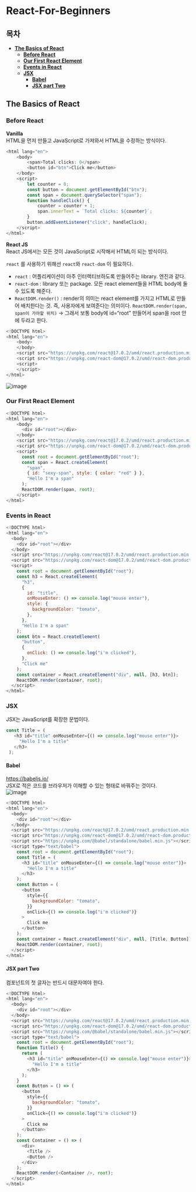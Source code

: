 # React-For-Beginners
## 목차
* **[The Basics of React](#the-basics-of-react)**
    * **[Before React](#before-react)**
    * **[Our First React Element](#Our-First-React-Element)**
    * **[Events in React](#events-in-react)**
    * **[JSX](#jsx)**
      * **[Babel](#Babel)**
      * **[JSX part Two](#jsx-part-two)**

## The Basics of React
### Before React
__Vanilla__    
HTML을 먼저 만들고 JavaScript로 가져와서 HTML을 수정하는 방식이다.
```javascript
<html lang="en">
    <body>
        <span>Total clicks: 0</span>
        <button id="btn">Click me</button>
    </body>
    <script>
        let counter = 0;
        const button = document.getElementById("btn");
        const span = document.querySelector("span");
        function handleClick() {
            counter = counter + 1;
            span.innerText = `Total clicks: ${counter}`;
        }
        button.addEventListener("click", handleClick);
    </script>
</html>
```
__React JS__   
React JS에서는 모든 것이 JavaScript로 시작해서 HTML이 되는 방식이다.

`react` 를 사용하기 위해선 `react`와 `react-dom` 이 필요하다.   
- `react` : 어플리케이션이 아주 인터랙티브하도록 만들어주는 library. 엔진과 같다.
- `react-dom` : library 또는 package. 모든 react element들을 HTML body에 둘 수 있도록 해준다. 
- `ReactDOM.render()` : render의 의미는 react element를 가지고 HTML로 만들어 배치한다는 것. 즉, 사용자에게 보여준다는 의미이다.
`ReactDOM.render(span, span이 가야할 위치)` -> 그래서 보통 body에 id=“root” 만들어서 span을 root 안에 두라고 한다.
```javascript
<!DOCTYPE html>
<html lang="en">
    <body>
    </body>
    <script src="https://unpkg.com/react@17.0.2/umd/react.production.min.js"></script>
    <script src="https://unpkg.com/react-dom@17.0.2/umd/react-dom.production.min.js"></script>
    <script>
    </script>
</html>
```
![image](https://user-images.githubusercontent.com/31242766/215322657-8304c212-8c89-476f-b00c-e2b87e42d546.png)

### Our First React Element
```javascript
<!DOCTYPE html>
<html lang="en">
    <body>
      <div id="root"></div>
    </body>
    <script src="https://unpkg.com/react@17.0.2/umd/react.production.min.js"></script>
    <script src="https://unpkg.com/react-dom@17.0.2/umd/react-dom.production.min.js"></script>
    <script>
      const root = document.getElementById("root");
      const span = React.createElement(
        "span", 
        { id: "sexy-span", style: { color: "red" } },
        "Hello I'm a span"
      );
      ReactDOM.render(span, root);
    </script>
</html>
```

### Events in React
```javascript
<!DOCTYPE html>
<html lang="en">
  <body>
    <div id="root"></div>
  </body>
  <script src="https://unpkg.com/react@17.0.2/umd/react.production.min.js"></script>
  <script src="https://unpkg.com/react-dom@17.0.2/umd/react-dom.production.min.js"></script>
  <script>
    const root = document.getElementById("root");
    const h3 = React.createElement(
      "h3",
      {
        id: "title",
        onMouseEnter: () => console.log("mouse enter"),
        style: {
          backgroundColor: "tomato",
        },
      },
      "Hello I'm a span"
    );
    const btn = React.createElement(
      "button",
      {
        onClick: () => console.log("i'm clicked"),
      },
      "Click me"
    );
    const container = React.createElement("div", null, [h3, btn]);
    ReactDOM.render(container, root);
  </script>
</html>
```

### JSX
JSX는 JavaScript를 확장한 문법이다.
```javascript
const Title = (
   <h3 id="title" onMouseEnter={() => console.log("mouse enter")}>
     "Hello I'm a title"
   </h3>
 );
```
#### Babel
https://babeljs.io/   
JSX로 적은 코드를 브라우저가 이해할 수 있는 형태로 바꿔주는 것이다.   
![image](https://user-images.githubusercontent.com/31242766/215336840-ea8355c6-c6de-4b0a-95e9-13af0db4b25d.png)   
```javascript
<!DOCTYPE html>
<html lang="en">
  <body>
    <div id="root"></div>
  </body>
  <script src="https://unpkg.com/react@17.0.2/umd/react.production.min.js"></script>
  <script src="https://unpkg.com/react-dom@17.0.2/umd/react-dom.production.min.js"></script>
  <script src="https://unpkg.com/@babel/standalone/babel.min.js"></script>
  <script type="text/babel">
    const root = document.getElementById("root");
    const Title = (
      <h3 id="title" onMouseEnter={() => console.log("mouse enter")}>
        "Hello I'm a title"
      </h3>
    );
    const Button = (
      <button
        style={{
          backgroundColor: "tomato",
        }}
        onClick={() => console.log("i'm clicked")}
      >
        Click me
      </button>
    );
    const container = React.createElement("div", null, [Title, Button]);
    ReactDOM.render(container, root);
  </script>
</html>
```

#### JSX part Two
컴포넌트의 첫 글자는 반드시 대문자여야 한다.
```javascript
<!DOCTYPE html>
<html lang="en">
  <body>
    <div id="root"></div>
  </body>
  <script src="https://unpkg.com/react@17.0.2/umd/react.production.min.js"></script>
  <script src="https://unpkg.com/react-dom@17.0.2/umd/react-dom.production.min.js"></script>
  <script src="https://unpkg.com/@babel/standalone/babel.min.js"></script>
  <script type="text/babel">
    const root = document.getElementById("root");
    function Title() {
      return (
        <h3 id="title" onMouseEnter={() => console.log("mouse enter")}>
          "Hello I'm a title"
        </h3>
      );
    }
    const Button = () => (
      <button
        style={{
          backgroundColor: "tomato",
        }}
        onClick={() => console.log("i'm clicked")}
      >
        Click me
      </button>
    );
    const Container = () => (
      <div>
        <Title />
        <Button />
      </div>
    );
    ReactDOM.render(<Container />, root);
  </script>
</html>
```
